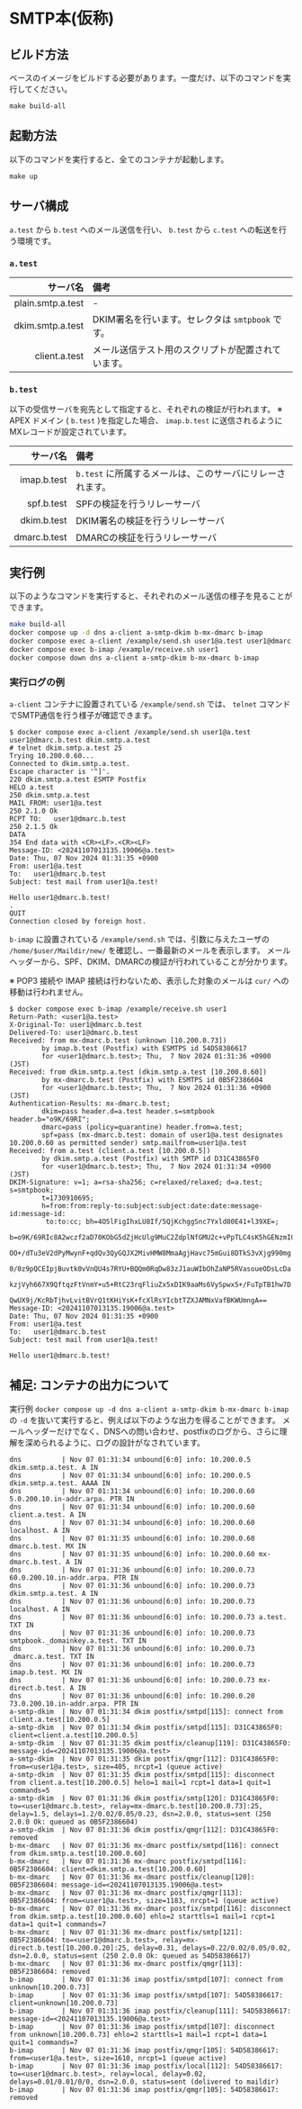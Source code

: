 # SMTP本(仮称)

## ビルド方法

ベースのイメージをビルドする必要があります。一度だけ、以下のコマンドを実行してください。

```
make build-all
```

## 起動方法

以下のコマンドを実行すると、全てのコンテナが起動します。

```
make up
```


## サーバ構成

`a.test` から `b.test` へのメール送信を行い、 `b.test` から `c.test` への転送を行う環境です。


### `a.test`

サーバ名 | 備考
-: | :-
plain.smtp.a.test | -
dkim.smtp.a.test  | DKIM署名を行います。セレクタは `smtpbook` です。
client.a.test     | メール送信テスト用のスクリプトが配置されています。

### `b.test`

以下の受信サーバを宛先として指定すると、それぞれの検証が行われます。
※ APEX ドメイン ( `b.test` )を指定した場合、 `imap.b.test` に送信されるようにMXレコードが設定されています。 

サーバ名 | 備考
-: | :-
imap.b.test  | `b.test` に所属するメールは、このサーバにリレーされます。
spf.b.test   | SPFの検証を行うリレーサーバ
dkim.b.test  | DKIM署名の検証を行うリレーサーバ
dmarc.b.test | DMARCの検証を行うリレーサーバ

## 実行例

以下のようなコマンドを実行すると、それぞれのメール送信の様子を見ることができます。

```bash
make build-all
docker compose up -d dns a-client a-smtp-dkim b-mx-dmarc b-imap
docker compose exec a-client /example/send.sh user1@a.test user1@dmarc.b.test dkim.smtp.a.test
docker compose exec b-imap /example/receive.sh user1
docker compose down dns a-client a-smtp-dkim b-mx-dmarc b-imap
```

### 実行ログの例

`a-client` コンテナに設置されている `/example/send.sh` では、 `telnet` コマンドでSMTP通信を行う様子が確認できます。 

```
$ docker compose exec a-client /example/send.sh user1@a.test user1@dmarc.b.test dkim.smtp.a.test
# telnet dkim.smtp.a.test 25
Trying 10.200.0.60...
Connected to dkim.smtp.a.test.
Escape character is '^]'.
220 dkim.smtp.a.test ESMTP Postfix
HELO a.test
250 dkim.smtp.a.test
MAIL FROM: user1@a.test
250 2.1.0 Ok
RCPT TO:   user1@dmarc.b.test
250 2.1.5 Ok
DATA
354 End data with <CR><LF>.<CR><LF>
Message-ID: <20241107013135.19006@a.test>
Date: Thu, 07 Nov 2024 01:31:35 +0900
From: user1@a.test
To:   user1@dmarc.b.test
Subject: test mail from user1@a.test!

Hello user1@dmarc.b.test!
.
QUIT
Connection closed by foreign host.
```

`b-imap` に設置されている `/example/send.sh` では、引数に与えたユーザの `/home/$user/Maildir/new/` を確認し、一番最新のメールを表示します。
メールヘッダーから、SPF、DKIM、DMARCの検証が行われていることが分かります。

※ POP3 接続や IMAP 接続は行わないため、表示した対象のメールは `cur/` への移動は行われません。

```
$ docker compose exec b-imap /example/receive.sh user1
Return-Path: <user1@a.test>
X-Original-To: user1@dmarc.b.test
Delivered-To: user1@dmarc.b.test
Received: from mx-dmarc.b.test (unknown [10.200.0.73])
        by imap.b.test (Postfix) with ESMTPS id 54D58386617
        for <user1@dmarc.b.test>; Thu,  7 Nov 2024 01:31:36 +0900 (JST)
Received: from dkim.smtp.a.test (dkim.smtp.a.test [10.200.0.60])
        by mx-dmarc.b.test (Postfix) with ESMTPS id 0B5F2386604
        for <user1@dmarc.b.test>; Thu,  7 Nov 2024 01:31:36 +0900 (JST)
Authentication-Results: mx-dmarc.b.test;
        dkim=pass header.d=a.test header.s=smtpbook header.b="o9K/69RI";
        dmarc=pass (policy=quarantine) header.from=a.test;
        spf=pass (mx-dmarc.b.test: domain of user1@a.test designates 10.200.0.60 as permitted sender) smtp.mailfrom=user1@a.test
Received: from a.test (client.a.test [10.200.0.5])
        by dkim.smtp.a.test (Postfix) with SMTP id D31C43865F0
        for <user1@dmarc.b.test>; Thu,  7 Nov 2024 01:31:34 +0900 (JST)
DKIM-Signature: v=1; a=rsa-sha256; c=relaxed/relaxed; d=a.test; s=smtpbook;
        t=1730910695;
        h=from:from:reply-to:subject:subject:date:date:message-id:message-id:
         to:to:cc; bh=4O5lFigIhxLU8If/5QjKchggSnc7Yxld80E41+l39XE=;
        b=o9K/69RIc8A2wczf2aD70KObG5dZjHcUlg9MuC2ZdplNfGMU2c+vPpTLC4sK5hGENzmIGz
        OO+/dTu3eV2dPyMwynF+qdQv3QyGQJX2MivHMW8MmaAgjHavc75mGui8DTkS3vXjg990mg
        0/0z9pQCEIpjBuvtk0vVnQU4s7RYU+BQQm0RqDw83zJ1auWIbOhZaNP5RVasoueODsLcDa
        kzjVyh667X9QftqzFtVnmY+u5+RtC23rqFliuZx5xDIK9aaMs6VySpwx5+/FuTpTB1hw7D
        QwUX9j/KcRbTjhvLvitBVrQ1tKHiYsK+fcXlRsYIcbtTZXJAMNxVafBKWUmngA==
Message-ID: <20241107013135.19006@a.test>
Date: Thu, 07 Nov 2024 01:31:35 +0900
From: user1@a.test
To:   user1@dmarc.b.test
Subject: test mail from user1@a.test!

Hello user1@dmarc.b.test!
```

## 補足: コンテナの出力について

実行例 `docker compose up -d dns a-client a-smtp-dkim b-mx-dmarc b-imap` の `-d` を抜いて実行すると、例えば以下のような出力を得ることができます。
メールヘッダーだけでなく、DNSへの問い合わせ、postfixのログから、さらに理解を深められるように、ログの設計がなされています。

```
dns          | Nov 07 01:31:34 unbound[6:0] info: 10.200.0.5 dkim.smtp.a.test. A IN
dns          | Nov 07 01:31:34 unbound[6:0] info: 10.200.0.5 dkim.smtp.a.test. AAAA IN
dns          | Nov 07 01:31:34 unbound[6:0] info: 10.200.0.60 5.0.200.10.in-addr.arpa. PTR IN
dns          | Nov 07 01:31:34 unbound[6:0] info: 10.200.0.60 client.a.test. A IN
dns          | Nov 07 01:31:34 unbound[6:0] info: 10.200.0.60 localhost. A IN
dns          | Nov 07 01:31:35 unbound[6:0] info: 10.200.0.60 dmarc.b.test. MX IN
dns          | Nov 07 01:31:35 unbound[6:0] info: 10.200.0.60 mx-dmarc.b.test. A IN
dns          | Nov 07 01:31:36 unbound[6:0] info: 10.200.0.73 60.0.200.10.in-addr.arpa. PTR IN
dns          | Nov 07 01:31:36 unbound[6:0] info: 10.200.0.73 dkim.smtp.a.test. A IN
dns          | Nov 07 01:31:36 unbound[6:0] info: 10.200.0.73 localhost. A IN
dns          | Nov 07 01:31:36 unbound[6:0] info: 10.200.0.73 a.test. TXT IN
dns          | Nov 07 01:31:36 unbound[6:0] info: 10.200.0.73 smtpbook._domainkey.a.test. TXT IN
dns          | Nov 07 01:31:36 unbound[6:0] info: 10.200.0.73 _dmarc.a.test. TXT IN
dns          | Nov 07 01:31:36 unbound[6:0] info: 10.200.0.73 imap.b.test. MX IN
dns          | Nov 07 01:31:36 unbound[6:0] info: 10.200.0.73 mx-direct.b.test. A IN
dns          | Nov 07 01:31:36 unbound[6:0] info: 10.200.0.20 73.0.200.10.in-addr.arpa. PTR IN
a-smtp-dkim  | Nov 07 01:31:34 dkim postfix/smtpd[115]: connect from client.a.test[10.200.0.5]
a-smtp-dkim  | Nov 07 01:31:34 dkim postfix/smtpd[115]: D31C43865F0: client=client.a.test[10.200.0.5]
a-smtp-dkim  | Nov 07 01:31:35 dkim postfix/cleanup[119]: D31C43865F0: message-id=<20241107013135.19006@a.test>
a-smtp-dkim  | Nov 07 01:31:35 dkim postfix/qmgr[112]: D31C43865F0: from=<user1@a.test>, size=405, nrcpt=1 (queue active)
a-smtp-dkim  | Nov 07 01:31:35 dkim postfix/smtpd[115]: disconnect from client.a.test[10.200.0.5] helo=1 mail=1 rcpt=1 data=1 quit=1 commands=5
a-smtp-dkim  | Nov 07 01:31:36 dkim postfix/smtp[120]: D31C43865F0: to=<user1@dmarc.b.test>, relay=mx-dmarc.b.test[10.200.0.73]:25, delay=1.5, delays=1.2/0.02/0.05/0.23, dsn=2.0.0, status=sent (250 2.0.0 Ok: queued as 0B5F2386604)
a-smtp-dkim  | Nov 07 01:31:36 dkim postfix/qmgr[112]: D31C43865F0: removed
b-mx-dmarc   | Nov 07 01:31:36 mx-dmarc postfix/smtpd[116]: connect from dkim.smtp.a.test[10.200.0.60]
b-mx-dmarc   | Nov 07 01:31:36 mx-dmarc postfix/smtpd[116]: 0B5F2386604: client=dkim.smtp.a.test[10.200.0.60]
b-mx-dmarc   | Nov 07 01:31:36 mx-dmarc postfix/cleanup[120]: 0B5F2386604: message-id=<20241107013135.19006@a.test>
b-mx-dmarc   | Nov 07 01:31:36 mx-dmarc postfix/qmgr[113]: 0B5F2386604: from=<user1@a.test>, size=1183, nrcpt=1 (queue active)
b-mx-dmarc   | Nov 07 01:31:36 mx-dmarc postfix/smtpd[116]: disconnect from dkim.smtp.a.test[10.200.0.60] ehlo=2 starttls=1 mail=1 rcpt=1 data=1 quit=1 commands=7
b-mx-dmarc   | Nov 07 01:31:36 mx-dmarc postfix/smtp[121]: 0B5F2386604: to=<user1@dmarc.b.test>, relay=mx-direct.b.test[10.200.0.20]:25, delay=0.31, delays=0.22/0.02/0.05/0.02, dsn=2.0.0, status=sent (250 2.0.0 Ok: queued as 54D58386617)
b-mx-dmarc   | Nov 07 01:31:36 mx-dmarc postfix/qmgr[113]: 0B5F2386604: removed
b-imap       | Nov 07 01:31:36 imap postfix/smtpd[107]: connect from unknown[10.200.0.73]
b-imap       | Nov 07 01:31:36 imap postfix/smtpd[107]: 54D58386617: client=unknown[10.200.0.73]
b-imap       | Nov 07 01:31:36 imap postfix/cleanup[111]: 54D58386617: message-id=<20241107013135.19006@a.test>
b-imap       | Nov 07 01:31:36 imap postfix/smtpd[107]: disconnect from unknown[10.200.0.73] ehlo=2 starttls=1 mail=1 rcpt=1 data=1 quit=1 commands=7
b-imap       | Nov 07 01:31:36 imap postfix/qmgr[105]: 54D58386617: from=<user1@a.test>, size=1610, nrcpt=1 (queue active)
b-imap       | Nov 07 01:31:36 imap postfix/local[112]: 54D58386617: to=<user1@dmarc.b.test>, relay=local, delay=0.02, delays=0.01/0.01/0/0, dsn=2.0.0, status=sent (delivered to maildir)
b-imap       | Nov 07 01:31:36 imap postfix/qmgr[105]: 54D58386617: removed
```
